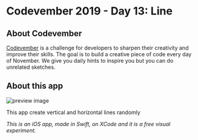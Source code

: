 # Codevember 2019 - Day 13: Line

## About Codevember
[Codevember](http://codevember.xyz) is a challenge for developers to sharpen their creativity and improve their skills. The goal is to build a creative piece of code every day of November. We give you daily hints to inspire you but you can do unrelated sketches.

## About this app
![preview image](/images/line.PNG)

This app create vertical and horizontal lines randomly

_This is an iOS app, made in Swift, on XCode and it is a free visual experiment._

